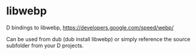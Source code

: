 libwebp
=======

D bindings to libwebp, https://developers.google.com/speed/webp/

Can be used from dub (dub install libwebp) or simply reference the source subfolder from your D projects.

